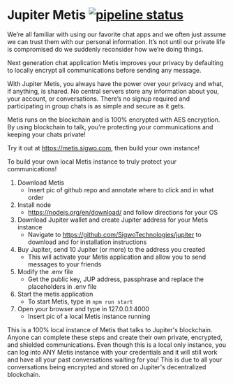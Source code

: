 # Jupiter Metis  [![pipeline status](https://github.com/SigwoTechnologies/metis/blob/master/public/img/pipeline.svg)](https://gitlab.com/sigwotechnologies/metis/commits/master)

We’re all familiar with using our favorite chat apps and we often just assume we can trust them with our personal information. It’s not until our private life is compromised do we suddenly reconsider how we’re doing things. 

Next generation chat application Metis improves your privacy by defaulting to locally encrypt all communications before sending any message.

With Jupiter Metis, you always have the power over your privacy and what, if anything, is shared. No central servers store any information about you, your account, or conversations. There’s no signup required and participating in group chats is as simple and secure as it gets.

Metis runs on the blockchain and is 100% encrypted with AES encryption. By using blockchain to talk, you’re protecting your communications and keeping your chats private!

Try it out at https://metis.sigwo.com, then build your own instance!

To build your own local Metis instance to truly protect your communications!
1. Download Metis
    - Insert pic of github repo and annotate where to click and in what order
2. Install node
    - https://nodejs.org/en/download/ and follow directions for your OS
3. Download Jupiter wallet and create Jupiter address for your Metis instance
    - Navigate to https://github.com/SigwoTechnologies/jupiter to download and for installation instructions
4. Buy Jupiter, send 10 Jupiter (or more) to the address you created
    - This will activate your Metis application and allow you to send messages to your friends
5. Modify the .env file
    - Get the public key, JUP address, passphrase and replace the placeholders in .env file
6. Start the metis application
    - To start Metis, type in `npm run start`
7. Open your browser and type in 127.0.0.1:4000
    - Insert pic of a local Metis instance running

This is a 100% local instance of Metis that talks to Jupiter's blockchain. Anyone can complete these steps and create their own private, encrypted, and shielded communications. Even though this is a local only instance, you can log into ANY Metis instance with your credentials and it will still work and have all your past conversations waiting for you! This is due to all your conversations being encrypted and stored on Jupiter's decentralized blockchain.
